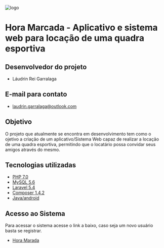 
![logo](http://sisdia.abmes.org.br/images/logo/5000_Logo.jpg)
# **Hora Marcada - Aplicativo e sistema web para locação de uma quadra esportiva** 
## **Desenvolvedor do projeto** 
  
  - Láudrin Rei Garralaga  
  
## **E-mail para contato** 

   - laudrin.garralaga@outlook.com   
 
 ## **Objetivo** 
 
 O projeto que atualmente se encontra em desenvolvimento tem como o ojetivo a criação de um aplicativo/Sistema Web capaz de realizar a locação de uma quadra esportiva, permitindo que o locatário possa convidar seus amigos através do mesmo.
 
 ## **Tecnologias utilizadas** 
 
  - [PHP 7.0](http://www.php.net/)
  - [MySQL 5.6](https://www.mysql.com/)
  - [Laravel 5.4](https://laravel.com/)
  - [Composer 1.4.2](https://getcomposer.org/)
  - [Java/android](https://developer.android.com/studio/index.html?hl=pt-br)
  
  
  ## **Acesso ao Sistema**
  
  Para acessar o sistema acesse o link a baixo, caso seja um novo usuário basta se registrar.
  
 - [Hora Marada](horamarcada.xyz)
  
  
